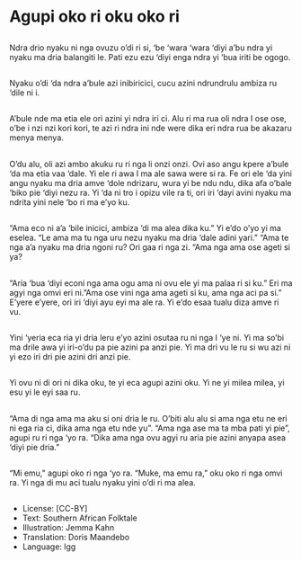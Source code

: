 # Agupi oko ri oku oko ri

##
Ndra drio nyaku ni nga ovuzu o’di ri si, ‘be
‘wara ‘wara ‘diyi a’bu ndra yi nyaku ma dria
balangiti le. Pati ezu ezu ‘diyi enga ndra yi ‘bua
iriti be ogogo.

##
Nyaku o’di ‘da ndra a’bule azi inibiricici, cucu
azini ndrundrulu ambiza ru ‘dile ni i.

##
A’bule nde ma etia ele ori azini
yi ndra iri ci. Alu ri ma rua oli
ndra I ose ose, o’be i nzi nzi kori
kori, te azi ri ndra ini nde were
dika eri ndra rua be akazaru
menya menya.

##
O’du alu, oli azi ambo akuku ru ri nga li onzi
onzi.
Ovi aso angu kpere a’bule ‘da ma etia vaa
‘dale.
Yi ele ri awa I ma ale sawa were si ra.
Fe ori ele ‘da yini angu nyaku ma dria amve
‘dole ndrizaru, wura yi be ndu ndu, dika afa
o’bale ‘biko pie ‘diyi nezu ra.
Yi ‘da ni tro i opizu vile ra ti, ori iri ‘dayi avini
nyaku ma ndrita yini nele ‘bo ri ma e’yo ku.

##
“Ama eco ni a’a ‘bile inicici, ambiza ‘di ma alea dika ku.” Yi e’do o’yo yi ma
eselea. “Le ama ma tu nga uru nezu nyaku ma dria ‘dale adini yari.” “Ama te nga
a’a nyaku ma dria ngoni ru? Ori gaa ri nga zi. “Ama nga ama ose ageti si ya?

##
“Aria ‘bua ‘diyi econi nga ama ogu ama ni ovu
ele yi ma palaa ri si ku.” Eri ma agyi nga omvi
eri ni.”Ama ose vini nga ama ageti si ku, ama
nga aci pa si.”
E’yere e’yere, ori iri ‘diyi ayu eyi ma ale ra. Yi
e’do esaa tualu diza amve ri vu.

##
Yini ‘yeria eca ria yi dria leru e’yo azini osutaa
ru ni nga I ‘ye ni.
Yi ma so’bi ma drile awa yi iri-o’du pa pie azini
pa anzi pie.
Yi ma dri vu le ru si wu azi ni yi ezo iri dri pie
azini dri anzi pie.

##
Yi ovu ni di ori ni dika oku, te yi eca agupi azini oku. Yi ne yi milea milea, yi esu yi
le eyi saa ru.

##
“Ama di nga ama ma aku si oni dria le ru. O’biti alu alu si ama nga etu ne eri ni
ega ria ci, dika ama nga etu nde yu”.
“Ama nga ase ma ta mba pati yi pie”, agupi ru ri nga ‘yo ra. “Dika ama nga ovu
agyi ru aria pie azini anyapa asea ‘diyi pie dria.”

##
“Mi emu," agupi oko ri nga ‘yo ra. “Muke, ma emu ra,” oku oko ri nga omvi ra.
Yi nga di mu aci tualu nyaku yini o’di ri ma alea.

##
* License: [CC-BY]
* Text: Southern African Folktale
* Illustration: Jemma Kahn
* Translation: Doris Maandebo
* Language: lgg
